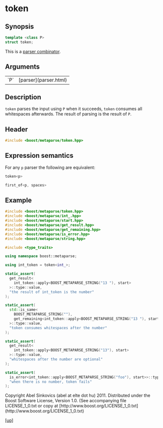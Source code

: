 # token

## Synopsis

```cpp
template <class P>
struct token;
```

This is a [parser combinator](parser_combinator.html).

## Arguments

<table cellpadding='0' cellspacing='0'>
  <tr>
    <td>`P`</td>
    <td>[parser](parser.html)</td>
  </tr>
</table>

## Description

`token` parses the input using `P` when it succeeds, `token` consumes all
whitespaces afterwards. The result of parsing is the result of `P`.

## Header

```cpp
#include <boost/metaparse/token.hpp>
```

## Expression semantics

For any `p` parser the following are equivalent:

```cpp
token<p>

first_of<p, spaces>
```

## Example

```cpp
#include <boost/metaparse/token.hpp>
#include <boost/metaparse/int_.hpp>
#include <boost/metaparse/start.hpp>
#include <boost/metaparse/get_result.hpp>
#include <boost/metaparse/get_remaining.hpp>
#include <boost/metaparse/is_error.hpp>
#include <boost/metaparse/string.hpp>

#include <type_traits>

using namespace boost::metaparse;

using int_token = token<int_>;

static_assert(
  get_result<
    int_token::apply<BOOST_METAPARSE_STRING("13 "), start>
  >::type::value,
  "the result of int_token is the number"
);

static_assert(
  std::is_same<
    BOOST_METAPARSE_STRING(""),
    get_remaining<int_token::apply<BOOST_METAPARSE_STRING("13 "), start>>::type
  >::type::value,
  "token consumes whitespaces after the number"
);

static_assert(
  get_result<
    int_token::apply<BOOST_METAPARSE_STRING("13"), start>
  >::type::value,
  "whitespaces after the number are optional"
);

static_assert(
  is_error<int_token::apply<BOOST_METAPARSE_STRING("foo"), start>>::type::value,
  "when there is no number, token fails"
);
```

<p class="copyright">
Copyright Abel Sinkovics (abel at elte dot hu) 2011.
Distributed under the Boost Software License, Version 1.0.
(See accompanying file LICENSE_1_0.txt or copy at
[http://www.boost.org/LICENSE_1_0.txt](http://www.boost.org/LICENSE_1_0.txt)
</p>

[[up]](reference.html)

